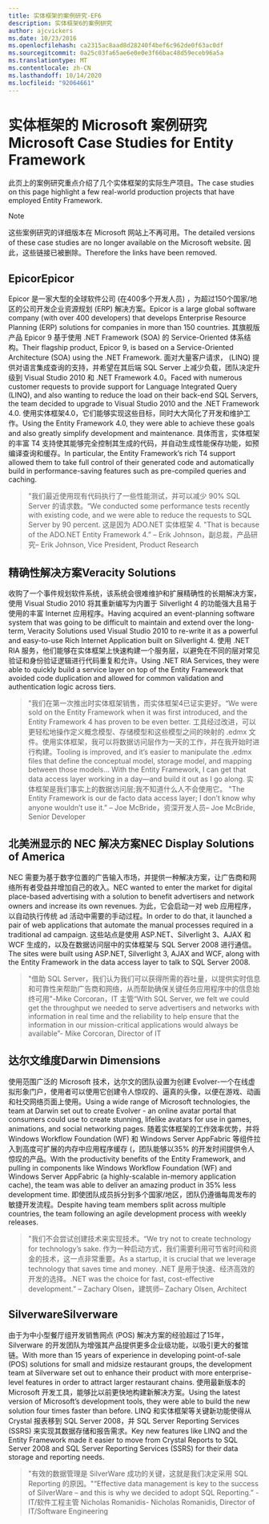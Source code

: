 ```yaml
---
title: 实体框架的案例研究-EF6
description: 实体框架6的案例研究
author: ajcvickers
ms.date: 10/23/2016
ms.openlocfilehash: ca2315ac8aad8d28240f4bef6c962de0f63ac0df
ms.sourcegitcommit: 0a25c03fa65ae6e0e0e3f66bac48d59eceb96a5a
ms.translationtype: MT
ms.contentlocale: zh-CN
ms.lasthandoff: 10/14/2020
ms.locfileid: "92064661"
---
```

# <a name="microsoft-case-studies-for-entity-framework"></a><span data-ttu-id="416f1-103">实体框架的 Microsoft 案例研究</span><span class="sxs-lookup"><span data-stu-id="416f1-103">Microsoft Case Studies for Entity Framework</span></span>
<span data-ttu-id="416f1-104">此页上的案例研究重点介绍了几个实体框架的实际生产项目。</span><span class="sxs-lookup"><span data-stu-id="416f1-104">The case studies on this page highlight a few real-world production projects that have employed Entity Framework.</span></span>
> [!NOTE]
> <span data-ttu-id="416f1-105">这些案例研究的详细版本在 Microsoft 网站上不再可用。</span><span class="sxs-lookup"><span data-stu-id="416f1-105">The detailed versions of these case studies are no longer available on the Microsoft website.</span></span> <span data-ttu-id="416f1-106">因此，这些链接已被删除。</span><span class="sxs-lookup"><span data-stu-id="416f1-106">Therefore the links have been removed.</span></span>

## <a name="epicor"></a><span data-ttu-id="416f1-107">Epicor</span><span class="sxs-lookup"><span data-stu-id="416f1-107">Epicor</span></span>
<span data-ttu-id="416f1-108">Epicor 是一家大型的全球软件公司 (在400多个开发人员) ，为超过150个国家/地区的公司开发企业资源规划 (ERP) 解决方案。</span><span class="sxs-lookup"><span data-stu-id="416f1-108">Epicor is a large global software company (with over 400 developers) that develops Enterprise Resource Planning (ERP) solutions for companies in more than 150 countries.</span></span>
<span data-ttu-id="416f1-109">其旗舰版产品 Epicor 9 基于使用 .NET Framework (SOA) 的 Service-Oriented 体系结构。</span><span class="sxs-lookup"><span data-stu-id="416f1-109">Their flagship product, Epicor 9, is based on a Service-Oriented Architecture (SOA) using the .NET Framework.</span></span>
<span data-ttu-id="416f1-110">面对大量客户请求， (LINQ) 提供对语言集成查询的支持，并希望在其后端 SQL Server 上减少负载，团队决定升级到 Visual Studio 2010 和 .NET Framework 4.0。</span><span class="sxs-lookup"><span data-stu-id="416f1-110">Faced with numerous customer requests to provide support for Language Integrated Query (LINQ), and also wanting to reduce the load on their back-end SQL Servers, the team decided to upgrade to Visual Studio 2010 and the .NET Framework 4.0.</span></span>
<span data-ttu-id="416f1-111">使用实体框架4.0，它们能够实现这些目标，同时大大简化了开发和维护工作。</span><span class="sxs-lookup"><span data-stu-id="416f1-111">Using the Entity Framework 4.0, they were able to achieve these goals and also greatly simplify development and maintenance.</span></span>
<span data-ttu-id="416f1-112">具体而言，实体框架的丰富 T4 支持使其能够完全控制其生成的代码，并自动生成性能保存功能，如预编译查询和缓存。</span><span class="sxs-lookup"><span data-stu-id="416f1-112">In particular, the Entity Framework’s rich T4 support allowed them to take full control of their generated code and automatically build in performance-saving features such as pre-compiled queries and caching.</span></span>

> <span data-ttu-id="416f1-113">"我们最近使用现有代码执行了一些性能测试，并可以减少 90% SQL Server 的请求数。</span><span class="sxs-lookup"><span data-stu-id="416f1-113">“We conducted some performance tests recently with existing code, and we were able to reduce the requests to SQL Server by 90 percent.</span></span>
<span data-ttu-id="416f1-114">这是因为 ADO.NET 实体框架 4. "</span><span class="sxs-lookup"><span data-stu-id="416f1-114">That is because of the ADO.NET Entity Framework 4.”</span></span> <span data-ttu-id="416f1-115">– Erik Johnson，副总裁，产品研究</span><span class="sxs-lookup"><span data-stu-id="416f1-115">– Erik Johnson, Vice President, Product Research</span></span>  

## <a name="veracity-solutions"></a><span data-ttu-id="416f1-116">精确性解决方案</span><span class="sxs-lookup"><span data-stu-id="416f1-116">Veracity Solutions</span></span>
<span data-ttu-id="416f1-117">收购了一个事件规划软件系统，该系统会很难维护和扩展精确性的长期解决方案，使用 Visual Studio 2010 将其重新编写为内置于 Silverlight 4 的功能强大且易于使用的丰富 Internet 应用程序。</span><span class="sxs-lookup"><span data-stu-id="416f1-117">Having acquired an event-planning software system that was going to be difficult to maintain and extend over the long-term, Veracity Solutions used Visual Studio 2010 to re-write it as a powerful and easy-to-use Rich Internet Application built on Silverlight 4.</span></span>
<span data-ttu-id="416f1-118">使用 .NET RIA 服务，他们能够在实体框架上快速构建一个服务层，以避免在不同的层对常见验证和身份验证逻辑进行代码重复和允许。</span><span class="sxs-lookup"><span data-stu-id="416f1-118">Using .NET RIA Services, they were able to quickly build a service layer on top of the Entity Framework that avoided code duplication and allowed for common validation and authentication logic across tiers.</span></span>  

> <span data-ttu-id="416f1-119">"我们在第一次推出时实体框架销售，而实体框架4已证实更好。</span><span class="sxs-lookup"><span data-stu-id="416f1-119">“We were sold on the Entity Framework when it was first introduced, and the Entity Framework 4 has proven to be even better.</span></span>
<span data-ttu-id="416f1-120">工具经过改进，可以更轻松地操作定义概念模型、存储模型和这些模型之间的映射的 .edmx 文件。使用实体框架，我可以将数据访问层作为一天的工作，并在我开始时进行构建。</span><span class="sxs-lookup"><span data-stu-id="416f1-120">Tooling is improved, and it’s easier to manipulate the .edmx files that define the conceptual model, storage model, and mapping between those models... With the Entity Framework, I can get that data access layer working in a day—and build it out as I go along.</span></span>
<span data-ttu-id="416f1-121">实体框架是我们事实上的数据访问层;我不知道什么人不会使用它。 "</span><span class="sxs-lookup"><span data-stu-id="416f1-121">The Entity Framework is our de facto data access layer; I don’t know why anyone wouldn’t use it.”</span></span> <span data-ttu-id="416f1-122">– Joe McBride，资深开发人员</span><span class="sxs-lookup"><span data-stu-id="416f1-122">– Joe McBride, Senior Developer</span></span>

## <a name="nec-display-solutions-of-america"></a><span data-ttu-id="416f1-123">北美洲显示的 NEC 解决方案</span><span class="sxs-lookup"><span data-stu-id="416f1-123">NEC Display Solutions of America</span></span>
<span data-ttu-id="416f1-124">NEC 需要为基于数字位置的广告输入市场，并提供一种解决方案，让广告商和网络所有者受益并增加自己的收入。</span><span class="sxs-lookup"><span data-stu-id="416f1-124">NEC wanted to enter the market for digital place-based advertising with a solution to benefit advertisers and network owners and increase its own revenues.</span></span>
<span data-ttu-id="416f1-125">为此，它会启动一对 web 应用程序，以自动执行传统 ad 活动中需要的手动过程。</span><span class="sxs-lookup"><span data-stu-id="416f1-125">In order to do that, it launched a pair of web applications that automate the manual processes required in a traditional ad campaign.</span></span>
<span data-ttu-id="416f1-126">这些站点是使用 ASP.NET、Silverlight 3、AJAX 和 WCF 生成的，以及在数据访问层中的实体框架与 SQL Server 2008 进行通信。</span><span class="sxs-lookup"><span data-stu-id="416f1-126">The sites were built using ASP.NET, Silverlight 3, AJAX and WCF, along with the Entity Framework in the data access layer to talk to SQL Server 2008.</span></span>

> <span data-ttu-id="416f1-127">"借助 SQL Server，我们认为我们可以获得所需的吞吐量，以提供实时信息和可靠性来帮助广告商和网络，从而帮助确保关键任务应用程序中的信息始终可用"-Mike Corcoran，IT 主管</span><span class="sxs-lookup"><span data-stu-id="416f1-127">“With SQL Server, we felt we could get the throughput we needed to serve advertisers and networks with information in real time and the reliability to help ensure that the information in our mission-critical applications would always be available”- Mike Corcoran, Director of IT</span></span>

## <a name="darwin-dimensions"></a><span data-ttu-id="416f1-128">达尔文维度</span><span class="sxs-lookup"><span data-stu-id="416f1-128">Darwin Dimensions</span></span>
<span data-ttu-id="416f1-129">使用范围广泛的 Microsoft 技术，达尔文的团队设置为创建 Evolver-一个在线虚拟形象门户，使用者可以使用它创建令人惊叹的、逼真的头像，以便在游戏、动画和社交网络页面上使用。</span><span class="sxs-lookup"><span data-stu-id="416f1-129">Using a wide range of Microsoft technologies, the team at Darwin set out to create Evolver - an online avatar portal that consumers could use to create stunning, lifelike avatars for use in games, animations, and social networking pages.</span></span>
<span data-ttu-id="416f1-130">随着实体框架的工作效率优势，并将 Windows Workflow Foundation (WF) 和 Windows Server AppFabric 等组件拉入到高度可扩展的内存中应用程序缓存 (，团队能够以35% 的开发时间提供令人惊叹的产品。</span><span class="sxs-lookup"><span data-stu-id="416f1-130">With the productivity benefits of the Entity Framework, and pulling in components like Windows Workflow Foundation (WF) and Windows Server AppFabric (a highly-scalable in-memory application cache), the team was able to deliver an amazing product in 35% less development time.</span></span>
<span data-ttu-id="416f1-131">即使团队成员拆分到多个国家/地区，团队仍遵循每周发布的敏捷开发流程。</span><span class="sxs-lookup"><span data-stu-id="416f1-131">Despite having team members split across multiple countries, the team following an agile development process with weekly releases.</span></span>

 > <span data-ttu-id="416f1-132">"我们不会尝试创建技术来实现技术。</span><span class="sxs-lookup"><span data-stu-id="416f1-132">“We try not to create technology for technology’s sake.</span></span> <span data-ttu-id="416f1-133">作为一种启动方式，我们需要利用可节省时间和资金的技术，这一点非常重要。</span><span class="sxs-lookup"><span data-stu-id="416f1-133">As a startup, it is crucial that we leverage technology that saves time and money.</span></span>
 <span data-ttu-id="416f1-134">.NET 是用于快速、经济高效的开发的选择。</span><span class="sxs-lookup"><span data-stu-id="416f1-134">.NET was the choice for fast, cost-effective development.”</span></span> <span data-ttu-id="416f1-135">– Zachary Olsen，建筑师</span><span class="sxs-lookup"><span data-stu-id="416f1-135">– Zachary Olsen, Architect</span></span>  

## <a name="silverware"></a><span data-ttu-id="416f1-136">Silverware</span><span class="sxs-lookup"><span data-stu-id="416f1-136">Silverware</span></span>
<span data-ttu-id="416f1-137">由于为中小型餐厅组开发销售网点 (POS) 解决方案的经验超过了15年，Silverware 的开发团队为增强其产品提供更多企业级功能，以吸引更大的餐馆链。</span><span class="sxs-lookup"><span data-stu-id="416f1-137">With more than 15 years of experience in developing point-of-sale (POS) solutions for small and midsize restaurant groups, the development team at Silverware set out to enhance their product with more enterprise-level features in order to attract larger restaurant chains.</span></span>
<span data-ttu-id="416f1-138">使用最新版本的 Microsoft 开发工具，能够比以前更快地构建新解决方案。</span><span class="sxs-lookup"><span data-stu-id="416f1-138">Using the latest version of Microsoft’s development tools, they were able to build the new solution four times faster than before.</span></span>
<span data-ttu-id="416f1-139">LINQ 和实体框架等关键新功能使得从 Crystal 报表移到 SQL Server 2008，并 SQL Server Reporting Services (SSRS) 来实现其数据存储和报告需求。</span><span class="sxs-lookup"><span data-stu-id="416f1-139">Key new features like LINQ and the Entity Framework made it easier to move from Crystal Reports to SQL Server 2008 and SQL Server Reporting Services (SSRS) for their data storage and reporting needs.</span></span>

> <span data-ttu-id="416f1-140">"有效的数据管理是 SilverWare 成功的关键，这就是我们决定采用 SQL Reporting 的原因。"</span><span class="sxs-lookup"><span data-stu-id="416f1-140">“Effective data management is key to the success of SilverWare – and this is why we decided to adopt SQL Reporting.”</span></span> <span data-ttu-id="416f1-141">-IT/软件工程主管 Nicholas Romanidis</span><span class="sxs-lookup"><span data-stu-id="416f1-141">- Nicholas Romanidis, Director of IT/Software Engineering</span></span>
